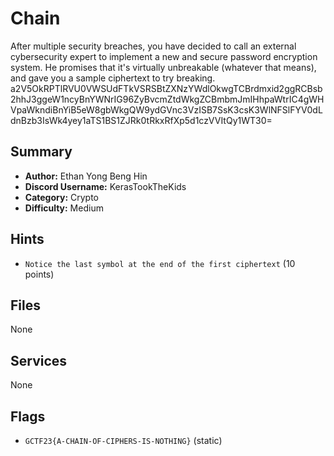 # Chain
After multiple security breaches, you have decided to call an external cybersecurity expert to implement a new and secure password encryption system. He promises that it's virtually unbreakable (whatever that means), and gave you a sample ciphertext to try breaking. a2V5OkRPTlRVU0VWSUdFTkVSRSBtZXNzYWdlOkwgTCBrdmxid2ggRCBsb2hhJ3ggeW1ncyBnYWNrIG96ZyBvcmZtdWkgZCBmbmJmIHhpaWtrIC4gWHVpaWkndiBnYiB5eW8gbWkgQW9ydGVnc3VzISB7SsK3csK3WlNFSlFYV0dLdnBzb3IsWk4yey1aTS1BS1ZJRk0tRkxRfXp5d1czVVItQy1WT30=

## Summary
- **Author:** Ethan Yong Beng Hin
- **Discord Username:** KerasTookTheKids
- **Category:** Crypto
- **Difficulty:** Medium

## Hints
- `Notice the last symbol at the end of the first ciphertext` (10 points)

## Files
None

## Services
None

## Flags
- `GCTF23{A-CHAIN-OF-CIPHERS-IS-NOTHING}` (static)
